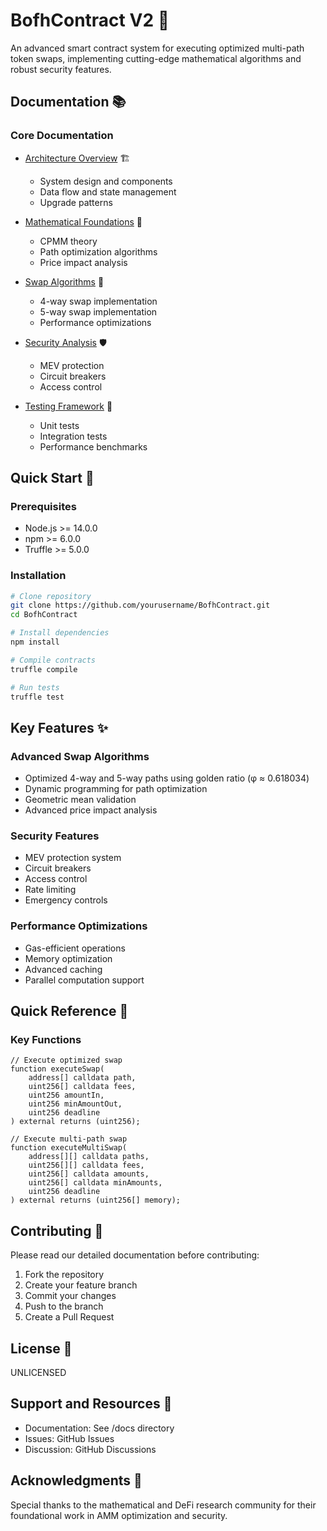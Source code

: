 # BofhContract V2 🚀

An advanced smart contract system for executing optimized multi-path token swaps, implementing cutting-edge mathematical algorithms and robust security features.

## Documentation 📚

### Core Documentation
- [Architecture Overview](docs/ARCHITECTURE.md) 🏗️
  - System design and components
  - Data flow and state management
  - Upgrade patterns

- [Mathematical Foundations](docs/MATHEMATICAL_FOUNDATIONS.md) 📐
  - CPMM theory
  - Path optimization algorithms
  - Price impact analysis

- [Swap Algorithms](docs/SWAP_ALGORITHMS.md) 🔄
  - 4-way swap implementation
  - 5-way swap implementation
  - Performance optimizations

- [Security Analysis](docs/SECURITY.md) 🛡️
  - MEV protection
  - Circuit breakers
  - Access control

- [Testing Framework](docs/TESTING.md) 🧪
  - Unit tests
  - Integration tests
  - Performance benchmarks

## Quick Start 🚀

### Prerequisites
- Node.js >= 14.0.0
- npm >= 6.0.0
- Truffle >= 5.0.0

### Installation

```bash
# Clone repository
git clone https://github.com/yourusername/BofhContract.git
cd BofhContract

# Install dependencies
npm install

# Compile contracts
truffle compile

# Run tests
truffle test
```

## Key Features ✨

### Advanced Swap Algorithms
- Optimized 4-way and 5-way paths using golden ratio (φ ≈ 0.618034)
- Dynamic programming for path optimization
- Geometric mean validation
- Advanced price impact analysis

### Security Features
- MEV protection system
- Circuit breakers
- Access control
- Rate limiting
- Emergency controls

### Performance Optimizations
- Gas-efficient operations
- Memory optimization
- Advanced caching
- Parallel computation support

## Quick Reference 📖

### Key Functions

```solidity
// Execute optimized swap
function executeSwap(
    address[] calldata path,
    uint256[] calldata fees,
    uint256 amountIn,
    uint256 minAmountOut,
    uint256 deadline
) external returns (uint256);

// Execute multi-path swap
function executeMultiSwap(
    address[][] calldata paths,
    uint256[][] calldata fees,
    uint256[] calldata amounts,
    uint256[] calldata minAmounts,
    uint256 deadline
) external returns (uint256[] memory);
```

## Contributing 🤝

Please read our detailed documentation before contributing:
1. Fork the repository
2. Create your feature branch
3. Commit your changes
4. Push to the branch
5. Create a Pull Request

## License 📄

UNLICENSED

## Support and Resources 💬

- Documentation: See /docs directory
- Issues: GitHub Issues
- Discussion: GitHub Discussions

## Acknowledgments 🙏

Special thanks to the mathematical and DeFi research community for their foundational work in AMM optimization and security.
